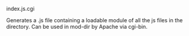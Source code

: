 index.js.cgi

Generates a .js file containing a loadable module of all the js files in the directory.  Can be used in mod-dir by Apache via cgi-bin.